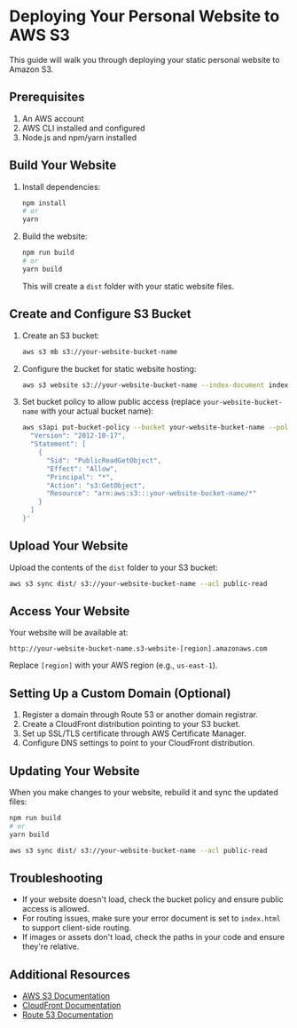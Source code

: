 # Deploying Your Personal Website to AWS S3

This guide will walk you through deploying your static personal website to Amazon S3.

## Prerequisites

1. An AWS account
2. AWS CLI installed and configured
3. Node.js and npm/yarn installed

## Build Your Website

1. Install dependencies:

   ```bash
   npm install
   # or
   yarn
   ```

2. Build the website:

   ```bash
   npm run build
   # or
   yarn build
   ```

   This will create a `dist` folder with your static website files.

## Create and Configure S3 Bucket

1. Create an S3 bucket:

   ```bash
   aws s3 mb s3://your-website-bucket-name
   ```

2. Configure the bucket for static website hosting:

   ```bash
   aws s3 website s3://your-website-bucket-name --index-document index.html --error-document index.html
   ```

3. Set bucket policy to allow public access (replace `your-website-bucket-name` with your actual bucket name):
   ```bash
   aws s3api put-bucket-policy --bucket your-website-bucket-name --policy '{
     "Version": "2012-10-17",
     "Statement": [
       {
         "Sid": "PublicReadGetObject",
         "Effect": "Allow",
         "Principal": "*",
         "Action": "s3:GetObject",
         "Resource": "arn:aws:s3:::your-website-bucket-name/*"
       }
     ]
   }'
   ```

## Upload Your Website

Upload the contents of the `dist` folder to your S3 bucket:

```bash
aws s3 sync dist/ s3://your-website-bucket-name --acl public-read
```

## Access Your Website

Your website will be available at:

```
http://your-website-bucket-name.s3-website-[region].amazonaws.com
```

Replace `[region]` with your AWS region (e.g., `us-east-1`).

## Setting Up a Custom Domain (Optional)

1. Register a domain through Route 53 or another domain registrar.
2. Create a CloudFront distribution pointing to your S3 bucket.
3. Set up SSL/TLS certificate through AWS Certificate Manager.
4. Configure DNS settings to point to your CloudFront distribution.

## Updating Your Website

When you make changes to your website, rebuild it and sync the updated files:

```bash
npm run build
# or
yarn build

aws s3 sync dist/ s3://your-website-bucket-name --acl public-read
```

## Troubleshooting

- If your website doesn't load, check the bucket policy and ensure public access is allowed.
- For routing issues, make sure your error document is set to `index.html` to support client-side routing.
- If images or assets don't load, check the paths in your code and ensure they're relative.

## Additional Resources

- [AWS S3 Documentation](https://docs.aws.amazon.com/AmazonS3/latest/userguide/WebsiteHosting.html)
- [CloudFront Documentation](https://docs.aws.amazon.com/AmazonCloudFront/latest/DeveloperGuide/Introduction.html)
- [Route 53 Documentation](https://docs.aws.amazon.com/Route53/latest/DeveloperGuide/Welcome.html)
